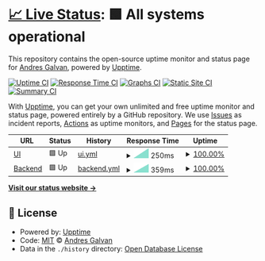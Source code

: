 # [📈 Live Status](https://demo.upptime.js.org): <!--live status--> **🟩 All systems operational**

This repository contains the open-source uptime monitor and status page for [Andres Galvan](https://demo.upptime.js.org), powered by [Upptime](https://github.com/upptime/upptime).

[![Uptime CI](https://github.com/afgalvan/sdv-status-page/workflows/Uptime%20CI/badge.svg)](https://github.com/afgalvan/sdv-status-page/actions?query=workflow%3A%22Uptime+CI%22)
[![Response Time CI](https://github.com/afgalvan/sdv-status-page/workflows/Response%20Time%20CI/badge.svg)](https://github.com/afgalvan/sdv-status-page/actions?query=workflow%3A%22Response+Time+CI%22)
[![Graphs CI](https://github.com/afgalvan/sdv-status-page/workflows/Graphs%20CI/badge.svg)](https://github.com/afgalvan/sdv-status-page/actions?query=workflow%3A%22Graphs+CI%22)
[![Static Site CI](https://github.com/afgalvan/sdv-status-page/workflows/Static%20Site%20CI/badge.svg)](https://github.com/afgalvan/sdv-status-page/actions?query=workflow%3A%22Static+Site+CI%22)
[![Summary CI](https://github.com/afgalvan/sdv-status-page/workflows/Summary%20CI/badge.svg)](https://github.com/afgalvan/sdv-status-page/actions?query=workflow%3A%22Summary+CI%22)

With [Upptime](https://upptime.js.org), you can get your own unlimited and free uptime monitor and status page, powered entirely by a GitHub repository. We use [Issues](https://github.com/afgalvan/sdv-status-page/issues) as incident reports, [Actions](https://github.com/afgalvan/sdv-status-page/actions) as uptime monitors, and [Pages](https://demo.upptime.js.org) for the status page.

<!--start: status pages-->
<!-- This summary is generated by Upptime (https://github.com/upptime/upptime) -->
<!-- Do not edit this manually, your changes will be overwritten -->
<!-- prettier-ignore -->
| URL | Status | History | Response Time | Uptime |
| --- | ------ | ------- | ------------- | ------ |
| <img alt="" src="https://icons.duckduckgo.com/ip3/sabores-del-valle.vercel.app.ico" height="13"> [UI](https://sabores-del-valle.vercel.app/) | 🟩 Up | [ui.yml](https://github.com/afgalvan/sdv-status-page/commits/HEAD/history/ui.yml) | <details><summary><img alt="Response time graph" src="./graphs/ui/response-time-week.png" height="20"> 250ms</summary><br><a href="https://afgalvan.github.io/sdv-status-page/history/ui"><img alt="Response time 250" src="https://img.shields.io/endpoint?url=https%3A%2F%2Fraw.githubusercontent.com%2Fafgalvan%2Fsdv-status-page%2FHEAD%2Fapi%2Fui%2Fresponse-time.json"></a><br><a href="https://afgalvan.github.io/sdv-status-page/history/ui"><img alt="24-hour response time 250" src="https://img.shields.io/endpoint?url=https%3A%2F%2Fraw.githubusercontent.com%2Fafgalvan%2Fsdv-status-page%2FHEAD%2Fapi%2Fui%2Fresponse-time-day.json"></a><br><a href="https://afgalvan.github.io/sdv-status-page/history/ui"><img alt="7-day response time 250" src="https://img.shields.io/endpoint?url=https%3A%2F%2Fraw.githubusercontent.com%2Fafgalvan%2Fsdv-status-page%2FHEAD%2Fapi%2Fui%2Fresponse-time-week.json"></a><br><a href="https://afgalvan.github.io/sdv-status-page/history/ui"><img alt="30-day response time 250" src="https://img.shields.io/endpoint?url=https%3A%2F%2Fraw.githubusercontent.com%2Fafgalvan%2Fsdv-status-page%2FHEAD%2Fapi%2Fui%2Fresponse-time-month.json"></a><br><a href="https://afgalvan.github.io/sdv-status-page/history/ui"><img alt="1-year response time 250" src="https://img.shields.io/endpoint?url=https%3A%2F%2Fraw.githubusercontent.com%2Fafgalvan%2Fsdv-status-page%2FHEAD%2Fapi%2Fui%2Fresponse-time-year.json"></a></details> | <details><summary><a href="https://afgalvan.github.io/sdv-status-page/history/ui">100.00%</a></summary><a href="https://afgalvan.github.io/sdv-status-page/history/ui"><img alt="All-time uptime 100.00%" src="https://img.shields.io/endpoint?url=https%3A%2F%2Fraw.githubusercontent.com%2Fafgalvan%2Fsdv-status-page%2FHEAD%2Fapi%2Fui%2Fuptime.json"></a><br><a href="https://afgalvan.github.io/sdv-status-page/history/ui"><img alt="24-hour uptime 100.00%" src="https://img.shields.io/endpoint?url=https%3A%2F%2Fraw.githubusercontent.com%2Fafgalvan%2Fsdv-status-page%2FHEAD%2Fapi%2Fui%2Fuptime-day.json"></a><br><a href="https://afgalvan.github.io/sdv-status-page/history/ui"><img alt="7-day uptime 100.00%" src="https://img.shields.io/endpoint?url=https%3A%2F%2Fraw.githubusercontent.com%2Fafgalvan%2Fsdv-status-page%2FHEAD%2Fapi%2Fui%2Fuptime-week.json"></a><br><a href="https://afgalvan.github.io/sdv-status-page/history/ui"><img alt="30-day uptime 100.00%" src="https://img.shields.io/endpoint?url=https%3A%2F%2Fraw.githubusercontent.com%2Fafgalvan%2Fsdv-status-page%2FHEAD%2Fapi%2Fui%2Fuptime-month.json"></a><br><a href="https://afgalvan.github.io/sdv-status-page/history/ui"><img alt="1-year uptime 100.00%" src="https://img.shields.io/endpoint?url=https%3A%2F%2Fraw.githubusercontent.com%2Fafgalvan%2Fsdv-status-page%2FHEAD%2Fapi%2Fui%2Fuptime-year.json"></a></details>
| <img alt="" src="https://icons.duckduckgo.com/ip3/jixlrpxlttgacozsxqcn.supabase.co.ico" height="13"> [Backend](https://jixlrpxlttgacozsxqcn.supabase.co/functions/v1/status) | 🟩 Up | [backend.yml](https://github.com/afgalvan/sdv-status-page/commits/HEAD/history/backend.yml) | <details><summary><img alt="Response time graph" src="./graphs/backend/response-time-week.png" height="20"> 359ms</summary><br><a href="https://afgalvan.github.io/sdv-status-page/history/backend"><img alt="Response time 359" src="https://img.shields.io/endpoint?url=https%3A%2F%2Fraw.githubusercontent.com%2Fafgalvan%2Fsdv-status-page%2FHEAD%2Fapi%2Fbackend%2Fresponse-time.json"></a><br><a href="https://afgalvan.github.io/sdv-status-page/history/backend"><img alt="24-hour response time 359" src="https://img.shields.io/endpoint?url=https%3A%2F%2Fraw.githubusercontent.com%2Fafgalvan%2Fsdv-status-page%2FHEAD%2Fapi%2Fbackend%2Fresponse-time-day.json"></a><br><a href="https://afgalvan.github.io/sdv-status-page/history/backend"><img alt="7-day response time 359" src="https://img.shields.io/endpoint?url=https%3A%2F%2Fraw.githubusercontent.com%2Fafgalvan%2Fsdv-status-page%2FHEAD%2Fapi%2Fbackend%2Fresponse-time-week.json"></a><br><a href="https://afgalvan.github.io/sdv-status-page/history/backend"><img alt="30-day response time 359" src="https://img.shields.io/endpoint?url=https%3A%2F%2Fraw.githubusercontent.com%2Fafgalvan%2Fsdv-status-page%2FHEAD%2Fapi%2Fbackend%2Fresponse-time-month.json"></a><br><a href="https://afgalvan.github.io/sdv-status-page/history/backend"><img alt="1-year response time 359" src="https://img.shields.io/endpoint?url=https%3A%2F%2Fraw.githubusercontent.com%2Fafgalvan%2Fsdv-status-page%2FHEAD%2Fapi%2Fbackend%2Fresponse-time-year.json"></a></details> | <details><summary><a href="https://afgalvan.github.io/sdv-status-page/history/backend">100.00%</a></summary><a href="https://afgalvan.github.io/sdv-status-page/history/backend"><img alt="All-time uptime 100.00%" src="https://img.shields.io/endpoint?url=https%3A%2F%2Fraw.githubusercontent.com%2Fafgalvan%2Fsdv-status-page%2FHEAD%2Fapi%2Fbackend%2Fuptime.json"></a><br><a href="https://afgalvan.github.io/sdv-status-page/history/backend"><img alt="24-hour uptime 100.00%" src="https://img.shields.io/endpoint?url=https%3A%2F%2Fraw.githubusercontent.com%2Fafgalvan%2Fsdv-status-page%2FHEAD%2Fapi%2Fbackend%2Fuptime-day.json"></a><br><a href="https://afgalvan.github.io/sdv-status-page/history/backend"><img alt="7-day uptime 100.00%" src="https://img.shields.io/endpoint?url=https%3A%2F%2Fraw.githubusercontent.com%2Fafgalvan%2Fsdv-status-page%2FHEAD%2Fapi%2Fbackend%2Fuptime-week.json"></a><br><a href="https://afgalvan.github.io/sdv-status-page/history/backend"><img alt="30-day uptime 100.00%" src="https://img.shields.io/endpoint?url=https%3A%2F%2Fraw.githubusercontent.com%2Fafgalvan%2Fsdv-status-page%2FHEAD%2Fapi%2Fbackend%2Fuptime-month.json"></a><br><a href="https://afgalvan.github.io/sdv-status-page/history/backend"><img alt="1-year uptime 100.00%" src="https://img.shields.io/endpoint?url=https%3A%2F%2Fraw.githubusercontent.com%2Fafgalvan%2Fsdv-status-page%2FHEAD%2Fapi%2Fbackend%2Fuptime-year.json"></a></details>

<!--end: status pages-->

[**Visit our status website →**](https://demo.upptime.js.org)

## 📄 License

- Powered by: [Upptime](https://github.com/upptime/upptime)
- Code: [MIT](./LICENSE) © [Andres Galvan](https://demo.upptime.js.org)
- Data in the `./history` directory: [Open Database License](https://opendatacommons.org/licenses/odbl/1-0/)
